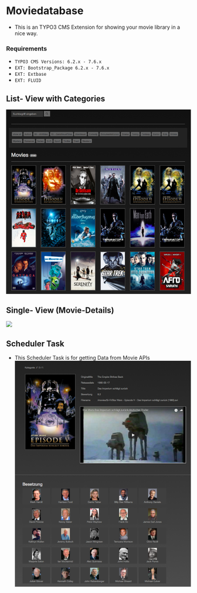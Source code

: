 # Moviedatabase
* This is an TYPO3 CMS Extension for showing your movie library in a nice way.

### Requirements
* `TYPO3 CMS Versions: 6.2.x - 7.6.x`
* `EXT: Bootstrap_Package 6.2.x - 7.6.x`
* `EXT: Extbase`
* `EXT: FLUID`

## List- View with Categories
![](https://raw.githubusercontent.com/dkoehl/pmmoviebase/master/Documentation.tmpl/Screenshots/Bildschirmfoto%202017-09-30%20um%2015.50.40.png)


## Single- View (Movie-Details)
![](http://192.168.1.42/dkoehl/pmmoviebase/raw/875e97a7a140ed0518f899c01f6513d725ce5083/Documentation.tmpl/Screenshots/Bildschirmfoto%202017-09-30%20um%2015.51.14.png)


## Scheduler Task 
* This Scheduler Task is for getting Data from Movie APIs
![](https://raw.githubusercontent.com/dkoehl/pmmoviebase/master/Documentation.tmpl/Screenshots/Bildschirmfoto%202017-09-30%20um%2015.51.14.png)







